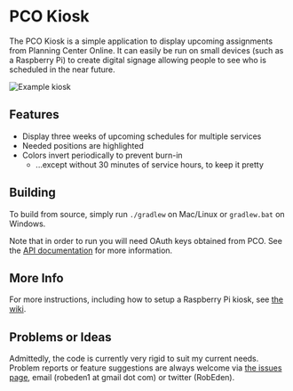 # PCO Kiosk #

The PCO Kiosk is a simple application to display upcoming assignments from Planning Center Online. It can easily be run on small devices (such as a Raspberry Pi) to create digital signage allowing people to see who is scheduled in the near future.

![Example kiosk](https://bitbucket.org/repo/xrjqyX/images/2709120750-image.jpg)

## Features ##

* Display three weeks of upcoming schedules for multiple services
* Needed positions are highlighted
* Colors invert periodically to prevent burn-in 
    * ...except without 30 minutes of service hours, to keep it pretty


## Building ##

To build from source, simply run `./gradlew` on Mac/Linux or `gradlew.bat` on Windows.

Note that in order to run you will need OAuth keys obtained from PCO. See the [API documentation](http://get.planningcenteronline.com/api) for more information.


## More Info ##

For more instructions, including how to setup a Raspberry Pi kiosk, see [the wiki](https://bitbucket.org/robeden/pco-kiosk/wiki/).


## Problems or Ideas ##

Admittedly, the code is currently very rigid to suit my current needs. Problem reports or feature suggestions are always welcome via [the issues page](https://bitbucket.org/robeden/pco-kiosk/issues), email (robeden1 at gmail dot com) or twitter (RobEden).